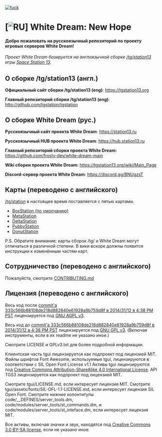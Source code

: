 [![fuck](https://travis-ci.com/frosty-dev/white-dream-main.svg?branch=master)](https://travis-ci.com/frosty-dev/white-dream-main)
# [![RU](https://emojipedia-us.s3.dualstack.us-west-1.amazonaws.com/thumbs/120/softbank/176/flag-for-russia_1f1f7-1f1fa.png)] White Dream: New Hope
#### Добро пожаловать на русскоязычный репозиторий по проекту игровых серверов White Dream!
###### Проект White Dream базируется на англоязычной сборке [/tg/station13](http://github.com/tgstation/tgstation) игры [Space Station 13](http://www.byond.com/games/Exadv1/SpaceStation13).

## О сборке /tg/station13 (англ.)

**Официальный сайт сборки /tg/station13 (eng)**: https://tgstation13.org

**Главный репозиторий сборки /tg/station13 (eng)**: http://github.com/tgstation/tgstation

## О сборке White Dream (рус.)

**Русскоязычный сайт проекта White Dream**: https://station13.ru

**Русскоязычный HUB проекта White Dream**: https://hub.station13.ru

**Главный репозиторий сборки проекта White Dream:** https://github.com/frosty-dev/white-dream-main

**Wiki сборки проекта White Dream:** https://tgstation13.org/wiki/Main_Page

**Discord-сервер проекта White Dream**: https://discord.gg/BNUgzsT


## Карты (переводено с английского)

[/tg/station](http://github.com/tgstation/tgstation) в настоящее время поставляется с пятью картами.

* [BoxStation (по умолчанию)](https://tgstation13.org/wiki/Boxstation)
* [MetaStation](https://tgstation13.org/wiki/MetaStation)
* [DeltaStation](https://tgstation13.org/wiki/DeltaStation)
* [PubbyStation](https://tgstation13.org/wiki/PubbyStation)
* [DonutStation](https://tgstation13.org/wiki/Donutstation)

P.S. Обратите внимание: карты сборок /tg/ и White Dream могут отличаться в различной степени. В вики вскоре должны появится инструкции к изменённым частям карт.

## Сотрудничество (переводено с английского)

Пожалуйста, смотрите [CONTRIBUTING.md](.github/CONTRIBUTING.md)

## Лицензия (переводено с английского)

Весь код после [commit'а 333c566b88108de218d882840e61928a9b759d8f в 2014/31/12 в 4:38 PM PST](https://github.com/tgstation/tgstation/commit/333c566b88108de218d882840e61928a9b759d8f) лицензируется под [GNU AGPL v3](https://www.gnu.org/licenses/agpl-3.0.html).

Весь код до [commit'а 333c566b88108de218d882840e61928a9b759d8f в 2014/31/12 в 4:38 PM PST](https://github.com/tgstation/tgstation/commit/333c566b88108de218d882840e61928a9b759d8f) лицензируется под [GNU GPL v3](https://www.gnu.org/licenses/gpl-3.0.html).
(Включая инструменты, если в их readme не указано иное.)

Смотрите LICENSE и GPLv3.txt для более подробной информации.

Клиентская часть tgui лицензируется как подпроект под лицензией MIT.
Файлы шрифтов Font Awesome, используемые tgui, лицензируются в соответствии с SIL Open Font License v1.1
Активы tgui лицензируются под [Creative Commons Attribution-ShareAlike 4.0 International License](https://creativecommons.org/licenses/by-sa/4.0/).
API TGS3 лицензируется как подпроект под лицензией MIT.

Смотрите tgui/LICENSE.md, если интересует лицензия MIT.
Смотрите tgui/assets/fonts/SIL-OFL-1.1-LICENSE.md, если интересует лицензия SIL Open Font.
Смотрите нижние колонтитулы code/\_\_DEFINES/server\_tools.dm, code/modules/server\_tools/st\_commands.dm, и code/modules/server\_tools/st\_inteface.dm, если интересует лицензия MIT.

Все активы, включая значки и звук, находятся под [Creative Commons 3.0 BY-SA license](https://creativecommons.org/licenses/by-sa/3.0/), если не указано иное.
